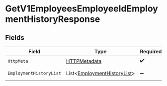 # GetV1EmployeesEmployeeIdEmploymentHistoryResponse


## Fields

| Field                                                                           | Type                                                                            | Required                                                                        | Description                                                                     |
| ------------------------------------------------------------------------------- | ------------------------------------------------------------------------------- | ------------------------------------------------------------------------------- | ------------------------------------------------------------------------------- |
| `HttpMeta`                                                                      | [HTTPMetadata](../../Models/Components/HTTPMetadata.md)                         | :heavy_check_mark:                                                              | N/A                                                                             |
| `EmploymentHistoryList`                                                         | List<[EmploymentHistoryList](../../Models/Components/EmploymentHistoryList.md)> | :heavy_minus_sign:                                                              | Example response                                                                |
